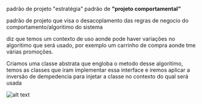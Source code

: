 padrão de projeto "estratégia" padrão de <strong>"projeto comportamental"</strong> 

padrão de projeto que visa o desacoplamento das regras de negocio do comportamento/algoritimo
do sistema

diz que temos um contexto de uso aonde pode haver variações no algoritimo 
que será usado, por exemplo um carrinho de compra aonde tme várias promoções.

Criamos uma classe abstrata que engloba o metodo desse algoritimo, temos as classes 
que iram implementar essa interface e iremos aplicar a inversão de dempedencia para injetar a 
classe no contexto do qual será usada 


![alt text](image.png)